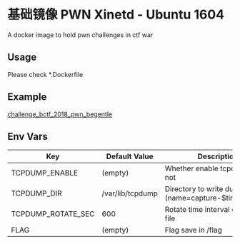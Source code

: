 # 基础镜像 PWN Xinetd - Ubuntu 1604

A docker image to hold pwn challenges in ctf war

## Usage

Please check *.Dockerfile

## Example

[challenge_bctf_2018_pwn_begentle](https://github.com/ctfhub-team/challenge_bctf_2018_pwn_begentle)

## Env Vars

| Key                | Default Value    | Description                                                |
| ------------------ | ---------------- | ---------------------------------------------------------- |
| TCPDUMP_ENABLE     | (empty)          | Whether enable tcpdump or not                              |
| TCPDUMP_DIR        | /var/lib/tcpdump | Directory to write dump files (name=capture-$timestr.pcap) |
| TCPDUMP_ROTATE_SEC | 600              | Rotate time interval of capture file                       |
| FLAG               | (empty)          | Flag save in /flag                                         |
